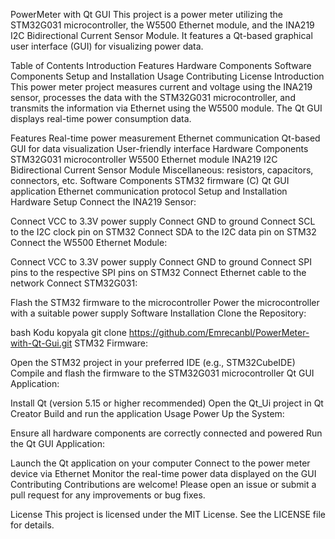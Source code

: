 PowerMeter with Qt GUI
This project is a power meter utilizing the STM32G031 microcontroller, the W5500 Ethernet module, and the INA219 I2C Bidirectional Current Sensor Module. It features a Qt-based graphical user interface (GUI) for visualizing power data.

Table of Contents
Introduction
Features
Hardware Components
Software Components
Setup and Installation
Usage
Contributing
License
Introduction
This power meter project measures current and voltage using the INA219 sensor, processes the data with the STM32G031 microcontroller, and transmits the information via Ethernet using the W5500 module. The Qt GUI displays real-time power consumption data.

Features
Real-time power measurement
Ethernet communication
Qt-based GUI for data visualization
User-friendly interface
Hardware Components
STM32G031 microcontroller
W5500 Ethernet module
INA219 I2C Bidirectional Current Sensor Module
Miscellaneous: resistors, capacitors, connectors, etc.
Software Components
STM32 firmware (C)
Qt GUI application
Ethernet communication protocol
Setup and Installation
Hardware Setup
Connect the INA219 Sensor:

Connect VCC to 3.3V power supply
Connect GND to ground
Connect SCL to the I2C clock pin on STM32
Connect SDA to the I2C data pin on STM32
Connect the W5500 Ethernet Module:

Connect VCC to 3.3V power supply
Connect GND to ground
Connect SPI pins to the respective SPI pins on STM32
Connect Ethernet cable to the network
Connect STM32G031:

Flash the STM32 firmware to the microcontroller
Power the microcontroller with a suitable power supply
Software Installation
Clone the Repository:

bash
Kodu kopyala
git clone https://github.com/Emrecanbl/PowerMeter-with-Qt-Gui.git
STM32 Firmware:

Open the STM32 project in your preferred IDE (e.g., STM32CubeIDE)
Compile and flash the firmware to the STM32G031 microcontroller
Qt GUI Application:

Install Qt (version 5.15 or higher recommended)
Open the Qt_Ui project in Qt Creator
Build and run the application
Usage
Power Up the System:

Ensure all hardware components are correctly connected and powered
Run the Qt GUI Application:

Launch the Qt application on your computer
Connect to the power meter device via Ethernet
Monitor the real-time power data displayed on the GUI
Contributing
Contributions are welcome! Please open an issue or submit a pull request for any improvements or bug fixes.

License
This project is licensed under the MIT License. See the LICENSE file for details.

